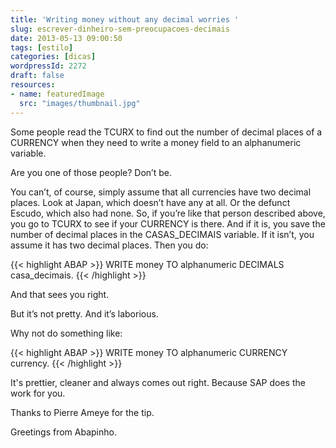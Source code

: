 ```yaml
---
title: 'Writing money without any decimal worries '
slug: escrever-dinheiro-sem-preocupacoes-decimais
date: 2013-05-13 09:00:50
tags: [estilo]
categories: [dicas]
wordpressId: 2272
draft: false
resources:
- name: featuredImage
  src: "images/thumbnail.jpg"
---
```

Some people read the TCURX to find out the number of decimal places of a CURRENCY when they need to write a money field to an alphanumeric variable.

Are you one of those people? Don’t be.

<!--more-->

You can’t, of course, simply assume that all currencies have two decimal places. Look at Japan, which doesn’t have any at all. Or the defunct Escudo, which also had none. So, if you’re like that person described above, you go to TCURX to see if your CURRENCY is there. And if it is, you save the number of decimal places in the CASAS_DECIMAIS variable. If it isn’t, you assume it has two decimal places. Then you do:


{{< highlight ABAP >}}
WRITE money TO alphanumeric DECIMALS casa_decimais.
{{< /highlight >}}

And that sees you right.

But it’s not pretty. And it’s laborious.

Why not do something like:


{{< highlight ABAP >}}
WRITE money TO alphanumeric CURRENCY currency.
{{< /highlight >}}

It's prettier, cleaner and always comes out right. Because SAP does the work for you.

Thanks to Pierre Ameye for the tip.

Greetings from Abapinho.
